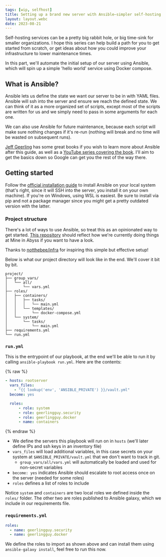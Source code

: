 ```yaml
---
tags: [wip, selfhost]
title: Setting up a brand new server with Ansible—simpler self-hosting 
layout: layout.webc
date: 2023-08-21
---
```


Self-hosting services can be a pretty big rabbit hole, or big time-sink for smaller organizations. I hope this series can help build a path for you to get started from scratch, or get ideas about how you could improve your infrastructure to lower maintenance times.

In this part, we'll automate the initial setup of our server using Ansible, which will spin up a simple 'hello world' service using Docker compose. 

## What is Ansible?

Ansible lets us define the state we want our server to be in with YAML files. Ansible will ssh into the server and ensure we reach the defined state.
We can think of it as a more organized set of scripts, except most of the scripts are written for us and we simply need to pass in some arguments for each one.

We can also use Ansible for future maintenance, because each script will make sure nothing changes if it's re-run (nothing will break and no time will be wasted on subsequent runs).

[Jeff Geerling](https://ansible.jeffgeerling.com/) has some great books if you wish to learn more about Ansible after this guide, as well as a [YouTube series covering the book](https://www.youtube.com/watch?v=goclfp6a2IQ&list=PL2_OBreMn7FqZkvMYt6ATmgC0KAGGJNAN). I'll aim to get the basics down so Google can get you the rest of the way there.

## Getting started

Follow the [official installation guide](https://docs.ansible.com/ansible/latest/installation_guide/index.html) to install Ansible on your local system (that's right, since it will SSH into the server, you install it on your own machine). If you're on Windows, using WSL is easiest. Be sure to install via pip and not a package manager since you might get a pretty outdated version with the latter.

### Project structure

There's a lot of ways to use Ansible, so treat this as an opinionated way to get started. [This repository](https://github.com/MineInAbyss/ansible-in-abyss) should reflect how we're currently doing things at Mine in Abyss if you want to have a look.

Thanks to [notthebee/infra](https://github.com/notthebee/infra) for inspiring this simple but effective setup!

Below is what our project directory will look like in the end. We'll cover it bit by bit. 

```text
project/
├── group_vars/
│   └── all/
│       └── vars.yml
├── roles/
│   ├── containers/
│   │   ├── tasks/
│   │   │   └── main.yml
│   │   └── templates/
│   │       └── docker-compose.yml
│   └── system/
│       └── tasks/
│           └── main.yml
├── requirements.yml
└── run.yml
```

### `run.yml`

This is the entrypoint of our playbook, at the end we'll be able to run it by calling `ansible-playbook run.yml`. Here are the contents:

{% raw %}
```yaml
- hosts: rootserver
  vars_files:
    - "{{ lookup('env', 'ANSIBLE_PRIVATE') }}/vault.yml"
  become: yes

  roles:
      - role: system
      - role: geerlingguy.security
      - role: geerlingguy.docker
      - name: containers
```
{% endraw %}

- We define the servers this playbook will run on in `hosts` (we'll later define IPs and ssh keys in an inventory file)
- `vars_files` will load additional variables, in this case secrets on your system at `$ANSIBLE_PRIVATE/vault.yml` that we don't want to track in git.
  - `group_vars/all/vars.yml` will automatically be loaded and used for non-secret variables
- `become: yes` indicates Ansible should escalate to root access once on the server (needed for some roles)
- `roles` defines a list of roles to include

Notice `system` and `containers` are two local roles we defined inside the `roles/` folder.
The other two are roles published to Ansible galaxy, which we include in our requirements file.

### `requirements.yml`

```yaml
roles:
  - name: geerlingguy.security
  - name: geerlingguy.docker
```
We define the roles to import as shown above and can install them using `ansible-galaxy install`, feel free to run this now. 
